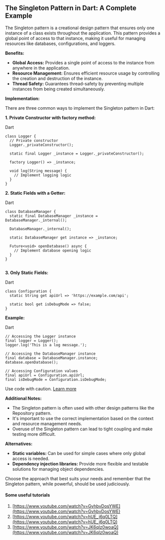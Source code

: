 
## The Singleton Pattern in Dart: A Complete Example

The Singleton pattern is a creational design pattern that ensures only one instance of a class exists throughout the application. This pattern provides a global point of access to that instance, making it useful for managing resources like databases, configurations, and loggers.

**Benefits:**

-   **Global Access:** Provides a single point of access to the instance from anywhere in the application.
-   **Resource Management:** Ensures efficient resource usage by controlling the creation and destruction of the instance.
-   **Thread Safety:** Guarantees thread-safety by preventing multiple instances from being created simultaneously.

**Implementation:**

There are three common ways to implement the Singleton pattern in Dart:

**1. Private Constructor with factory method:**

Dart

```
class Logger {
  // Private constructor
  Logger._privateConstructor();

  static final Logger _instance = Logger._privateConstructor();

  factory Logger() => _instance;

  void log(String message) {
    // Implement logging logic
  }
}

```



**2. Static Fields with a Getter:**


Dart

```
class DatabaseManager {
  static final DatabaseManager _instance = DatabaseManager._internal();

  DatabaseManager._internal();

  static DatabaseManager get instance => _instance;

  Future<void> openDatabase() async {
    // Implement database opening logic
  }
}


```


**3. Only Static Fields:**

Dart

```
class Configuration {
  static String get apiUrl => 'https://example.com/api';

  static bool get isDebugMode => false;
}

```


**Example:**

Dart

```
// Accessing the Logger instance
final logger = Logger();
logger.log('This is a log message.');

// Accessing the DatabaseManager instance
final database = DatabaseManager.instance;
database.openDatabase();

// Accessing Configuration values
final apiUrl = Configuration.apiUrl;
final isDebugMode = Configuration.isDebugMode;

```

Use code with caution. [Learn more](https://bard.google.com/faq#coding)

**Additional Notes:**

-   The Singleton pattern is often used with other design patterns like the Repository pattern.
-   It's important to use the correct implementation based on the context and resource management needs.
-   Overuse of the Singleton pattern can lead to tight coupling and make testing more difficult.

**Alternatives:**

-   **Static variables:** Can be used for simple cases where only global access is needed.
-   **Dependency injection libraries:** Provide more flexible and testable solutions for managing object dependencies.

Choose the approach that best suits your needs and remember that the Singleton pattern, while powerful, should be used judiciously.

#### Some useful tutorials

[](https://bard.google.com/faq#citation)

1.  [https://www.youtube.com/watch?v=GvhbvDosYWE](https://www.youtube.com/watch?v=GvhbvDosYWE)
2. [https://www.youtube.com/watch?v=hUE_j6q0LTQ](https://www.youtube.com/watch?v=hUE_j6q0LTQ)
3. [https://www.youtube.com/watch?v=JK6qIz0woaQ](https://www.youtube.com/watch?v=JK6qIz0woaQ)